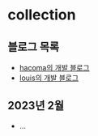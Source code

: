 # collection

## 블로그 목록

- [hacoma의 개발 블로그](https://blog.hacoma.dev/)
- [louis의 개발 블로그](https://medium.com/@louis20210123)

## 2023년 2월

- ...
